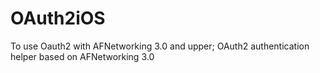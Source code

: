 # OAuth2iOS
To use Oauth2 with AFNetworking 3.0 and upper;
OAuth2 authentication helper based on AFNetworking 3.0
